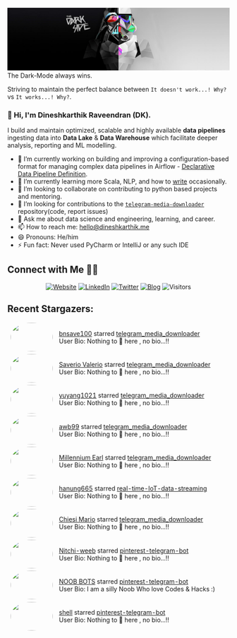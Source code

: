 ![](https://github.com/Dineshkarthik/Dineshkarthik/blob/master/assets/cover.jpg)
The Dark-Mode always wins.

Striving to maintain the perfect balance between `It doesn't work...! Why?` vs `It works...! Why?`.

### 👋 Hi, I'm Dineshkarthik Raveendran (DK).

I build and maintain optimized, scalable and highly available **data pipelines** ingesting data into **Data Lake** & **Data Warehouse** which facilitate deeper analysis, reporting and ML modelling.


- 🔭 I’m currently working on building and improving a configuration-based format for managing complex data pipelines in Airflow - [Declarative Data Pipeline Definition](https://www.thoughtworks.com/de/radar/techniques?blipid=202005084).
- 🌱 I’m currently learning more Scala, NLP, and how to [write](https://medium.com/@dineshkarthik.r) occasionally.
- 👯 I’m looking to collaborate on contributing to python based projects and mentoring.
- 🤔 I’m looking for contributions to the [`telegram-media-downloader`](https://github.com/Dineshkarthik/telegram_media_downloader) repository(code, report issues) 
- 💬 Ask me about data science and engineering, learning, and career.
- 📫 How to reach me: [hello@dineshkarthik.me](mailto:hello@dineshkarthik.me)
- 😄 Pronouns: He/him
- ⚡ Fun fact: Never used PyCharm or IntelliJ or any such IDE

## Connect with Me 🤝🏻

<p align="center">
<a href="https://dineshkarthik.me"><img alt="Website" src="https://img.shields.io/badge/Website-dineshkarthik.me-blue?style=flat&logo=google-chrome"></a>
<a href="https://www.linkedin.com/in/dineshkarthik-r/"><img alt="LinkedIn" src="https://img.shields.io/badge/LinkedIN-Dineshkarthik%20Raveendran-blue?style=flat&logo=linkedin"></a>
<a href="https://twitter.com/Dineshkarthik_R"><img alt="Twitter" src="https://img.shields.io/badge/Twitter-Dineshkarthik%20R-blue?style=flat&logo=twitter"></a>
<a href="https://medium.com/@dineshkarthik.r"><img alt="Blog" src="https://img.shields.io/badge/Medium-Dineshkarthik%20Raveendran-blue?style=flat&logo=medium"></a>
<img alt="Visitors" src="https://visitor-badge.laobi.icu/badge?page_id=Dineshkarthik">
</p>


## Recent Stargazers:

<table cellspacing="0" cellpadding="0" style="border: none;">
  <tbody cellspacing="0" cellpadding="0" style="border: none;">
    <tr style="border: none;">
      <td style="border: none">
        <a href="https://github.com/bnsave100">
          <img
            style="border-radius: 50%;"
            align="left"
            src="https://avatars1.githubusercontent.com/u/54675598?u=80db1fc5c18b267d087cc7cdcc3d407ae802b994&v=4"
            width="96"
            height="65"
          />
        </a>
      </td>
      <td style="border: none">
        <div>
          <a href="https://github.com/bnsave100">bnsave100</a> 
          starred <a href="https://github.com/Dineshkarthik/telegram_media_downloader">telegram_media_downloader</a>
        </div>
        <div>
          User Bio: Nothing to 👀 here , no bio...!!
        </div>
      </td>
    </tr>
    <tr style="border: none;">
      <td style="border: none">
        <a href="https://github.com/sav-valerio">
          <img
            style="border-radius: 50%;"
            align="left"
            src="https://avatars2.githubusercontent.com/u/14777542?u=11695a29b70211f71a22074b93eb8a732dfba307&v=4"
            width="96"
            height="65"
          />
        </a>
      </td>
      <td style="border: none">
        <div>
          <a href="https://github.com/sav-valerio">Saverio Valerio</a> 
          starred <a href="https://github.com/Dineshkarthik/telegram_media_downloader">telegram_media_downloader</a>
        </div>
        <div>
          User Bio: Nothing to 👀 here , no bio...!!
        </div>
      </td>
    </tr>
    <tr style="border: none;">
      <td style="border: none">
        <a href="https://github.com/yuyang1021">
          <img
            style="border-radius: 50%;"
            align="left"
            src="https://avatars1.githubusercontent.com/u/3099576?v=4"
            width="96"
            height="65"
          />
        </a>
      </td>
      <td style="border: none">
        <div>
          <a href="https://github.com/yuyang1021">yuyang1021</a> 
          starred <a href="https://github.com/Dineshkarthik/telegram_media_downloader">telegram_media_downloader</a>
        </div>
        <div>
          User Bio: Nothing to 👀 here , no bio...!!
        </div>
      </td>
    </tr>
    <tr style="border: none;">
      <td style="border: none">
        <a href="https://github.com/awb99">
          <img
            style="border-radius: 50%;"
            align="left"
            src="https://avatars0.githubusercontent.com/u/10854682?u=22351f9bc0adf16ad453ef340e5eff31bd4e2944&v=4"
            width="96"
            height="65"
          />
        </a>
      </td>
      <td style="border: none">
        <div>
          <a href="https://github.com/awb99">awb99</a> 
          starred <a href="https://github.com/Dineshkarthik/telegram_media_downloader">telegram_media_downloader</a>
        </div>
        <div>
          User Bio: Nothing to 👀 here , no bio...!!
        </div>
      </td>
    </tr>
    <tr style="border: none;">
      <td style="border: none">
        <a href="https://github.com/MillenniumEarl">
          <img
            style="border-radius: 50%;"
            align="left"
            src="https://avatars2.githubusercontent.com/u/22562005?u=ce3c56e2fdbf08078663ecc1731cc029d592a719&v=4"
            width="96"
            height="65"
          />
        </a>
      </td>
      <td style="border: none">
        <div>
          <a href="https://github.com/MillenniumEarl">Millennium Earl</a> 
          starred <a href="https://github.com/Dineshkarthik/telegram_media_downloader">telegram_media_downloader</a>
        </div>
        <div>
          User Bio: Nothing to 👀 here , no bio...!!
        </div>
      </td>
    </tr>
    <tr style="border: none;">
      <td style="border: none">
        <a href="https://github.com/hanung665">
          <img
            style="border-radius: 50%;"
            align="left"
            src="https://avatars0.githubusercontent.com/u/13986988?v=4"
            width="96"
            height="65"
          />
        </a>
      </td>
      <td style="border: none">
        <div>
          <a href="https://github.com/hanung665">hanung665</a> 
          starred <a href="https://github.com/Dineshkarthik/real-time-IoT-data-streaming">real-time-IoT-data-streaming</a>
        </div>
        <div>
          User Bio: Nothing to 👀 here , no bio...!!
        </div>
      </td>
    </tr>
    <tr style="border: none;">
      <td style="border: none">
        <a href="https://github.com/ChiesiMario">
          <img
            style="border-radius: 50%;"
            align="left"
            src="https://avatars3.githubusercontent.com/u/30515222?u=1d2c9976dde84df24b87c57c3b8da35597e60e18&v=4"
            width="96"
            height="65"
          />
        </a>
      </td>
      <td style="border: none">
        <div>
          <a href="https://github.com/ChiesiMario">Chiesi Mario</a> 
          starred <a href="https://github.com/Dineshkarthik/telegram_media_downloader">telegram_media_downloader</a>
        </div>
        <div>
          User Bio: Nothing to 👀 here , no bio...!!
        </div>
      </td>
    </tr>
    <tr style="border: none;">
      <td style="border: none">
        <a href="https://github.com/Nitchi-weeb">
          <img
            style="border-radius: 50%;"
            align="left"
            src="https://avatars1.githubusercontent.com/u/74621496?v=4"
            width="96"
            height="65"
          />
        </a>
      </td>
      <td style="border: none">
        <div>
          <a href="https://github.com/Nitchi-weeb">Nitchi-weeb</a> 
          starred <a href="https://github.com/Dineshkarthik/pinterest-telegram-bot">pinterest-telegram-bot</a>
        </div>
        <div>
          User Bio: Nothing to 👀 here , no bio...!!
        </div>
      </td>
    </tr>
    <tr style="border: none;">
      <td style="border: none">
        <a href="https://github.com/telegrambotdev">
          <img
            style="border-radius: 50%;"
            align="left"
            src="https://avatars2.githubusercontent.com/u/20116017?u=f2bc0b5ba6353b02ba03ce471a36d56d6b3200cc&v=4"
            width="96"
            height="65"
          />
        </a>
      </td>
      <td style="border: none">
        <div>
          <a href="https://github.com/telegrambotdev">NOOB BOTS</a> 
          starred <a href="https://github.com/Dineshkarthik/pinterest-telegram-bot">pinterest-telegram-bot</a>
        </div>
        <div>
          User Bio: I am a silly Noob Who love Codes & Hacks :)
        </div>
      </td>
    </tr>
    <tr style="border: none;">
      <td style="border: none">
        <a href="https://github.com/zyhibook">
          <img
            style="border-radius: 50%;"
            align="left"
            src="https://avatars1.githubusercontent.com/u/39795988?u=d5410cc9ffab6d5d7065174a4e2eac4ee55476e5&v=4"
            width="96"
            height="65"
          />
        </a>
      </td>
      <td style="border: none">
        <div>
          <a href="https://github.com/zyhibook">shell</a> 
          starred <a href="https://github.com/Dineshkarthik/pinterest-telegram-bot">pinterest-telegram-bot</a>
        </div>
        <div>
          User Bio: Nothing to 👀 here , no bio...!!
        </div>
      </td>
    </tr>
    
  </tbody>
</table>